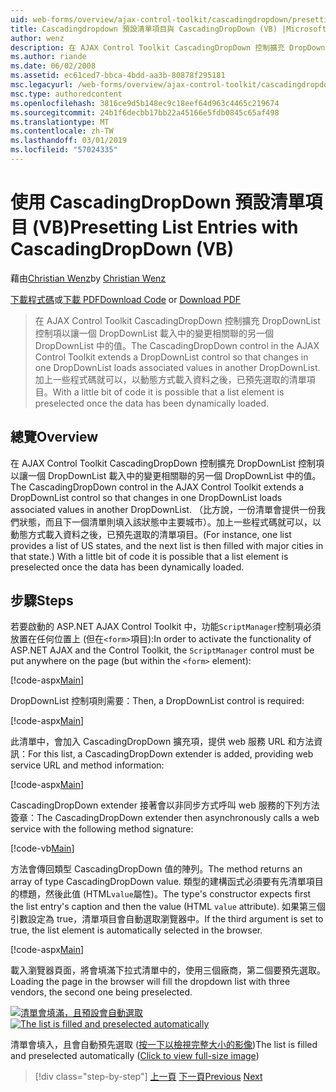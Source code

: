 ```yaml
---
uid: web-forms/overview/ajax-control-toolkit/cascadingdropdown/presetting-list-entries-with-cascadingdropdown-vb
title: Cascadingdropdown 預設清單項目與 CascadingDropDown (VB) |Microsoft Docs
author: wenz
description: 在 AJAX Control Toolkit CascadingDropDown 控制擴充 DropDownList 控制項以讓一個 DropDownList 載入中的變更相關聯 anoth 中的值...
ms.author: riande
ms.date: 06/02/2008
ms.assetid: ec61ced7-bbca-4bdd-aa3b-80878f295181
msc.legacyurl: /web-forms/overview/ajax-control-toolkit/cascadingdropdown/presetting-list-entries-with-cascadingdropdown-vb
msc.type: authoredcontent
ms.openlocfilehash: 3816ce9d5b148ec9c18eef64d963c4465c219674
ms.sourcegitcommit: 24b1f6decbb17bb22a45166e5fdb0845c65af498
ms.translationtype: MT
ms.contentlocale: zh-TW
ms.lasthandoff: 03/01/2019
ms.locfileid: "57024335"
---
```

<a name="presetting-list-entries-with-cascadingdropdown-vb"></a><span data-ttu-id="39d30-103">使用 CascadingDropDown 預設清單項目 (VB)</span><span class="sxs-lookup"><span data-stu-id="39d30-103">Presetting List Entries with CascadingDropDown (VB)</span></span>
====================
<span data-ttu-id="39d30-104">藉由[Christian Wenz](https://github.com/wenz)</span><span class="sxs-lookup"><span data-stu-id="39d30-104">by [Christian Wenz](https://github.com/wenz)</span></span>

<span data-ttu-id="39d30-105">[下載程式碼](http://download.microsoft.com/download/9/0/7/907760b1-2c60-4f81-aeb6-ca416a573b0d/cascadingdropdown2.vb.zip)或[下載 PDF](http://download.microsoft.com/download/2/d/c/2dc10e34-6983-41d4-9c08-f78f5387d32b/CascadingDropDown2VB.pdf)</span><span class="sxs-lookup"><span data-stu-id="39d30-105">[Download Code](http://download.microsoft.com/download/9/0/7/907760b1-2c60-4f81-aeb6-ca416a573b0d/cascadingdropdown2.vb.zip) or [Download PDF](http://download.microsoft.com/download/2/d/c/2dc10e34-6983-41d4-9c08-f78f5387d32b/CascadingDropDown2VB.pdf)</span></span>

> <span data-ttu-id="39d30-106">在 AJAX Control Toolkit CascadingDropDown 控制擴充 DropDownList 控制項以讓一個 DropDownList 載入中的變更相關聯的另一個 DropDownList 中的值。</span><span class="sxs-lookup"><span data-stu-id="39d30-106">The CascadingDropDown control in the AJAX Control Toolkit extends a DropDownList control so that changes in one DropDownList loads associated values in another DropDownList.</span></span> <span data-ttu-id="39d30-107">加上一些程式碼就可以，以動態方式載入資料之後，已預先選取的清單項目。</span><span class="sxs-lookup"><span data-stu-id="39d30-107">With a little bit of code it is possible that a list element is preselected once the data has been dynamically loaded.</span></span>


## <a name="overview"></a><span data-ttu-id="39d30-108">總覽</span><span class="sxs-lookup"><span data-stu-id="39d30-108">Overview</span></span>

<span data-ttu-id="39d30-109">在 AJAX Control Toolkit CascadingDropDown 控制擴充 DropDownList 控制項以讓一個 DropDownList 載入中的變更相關聯的另一個 DropDownList 中的值。</span><span class="sxs-lookup"><span data-stu-id="39d30-109">The CascadingDropDown control in the AJAX Control Toolkit extends a DropDownList control so that changes in one DropDownList loads associated values in another DropDownList.</span></span> <span data-ttu-id="39d30-110">（比方說，一份清單會提供一份我們狀態，而且下一個清單則填入該狀態中主要城市）。加上一些程式碼就可以，以動態方式載入資料之後，已預先選取的清單項目。</span><span class="sxs-lookup"><span data-stu-id="39d30-110">(For instance, one list provides a list of US states, and the next list is then filled with major cities in that state.) With a little bit of code it is possible that a list element is preselected once the data has been dynamically loaded.</span></span>

## <a name="steps"></a><span data-ttu-id="39d30-111">步驟</span><span class="sxs-lookup"><span data-stu-id="39d30-111">Steps</span></span>

<span data-ttu-id="39d30-112">若要啟動的 ASP.NET AJAX Control Toolkit 中，功能`ScriptManager`控制項必須放置在任何位置上 (但在`<form>`項目):</span><span class="sxs-lookup"><span data-stu-id="39d30-112">In order to activate the functionality of ASP.NET AJAX and the Control Toolkit, the `ScriptManager` control must be put anywhere on the page (but within the `<form>` element):</span></span>

[!code-aspx[Main](presetting-list-entries-with-cascadingdropdown-vb/samples/sample1.aspx)]

<span data-ttu-id="39d30-113">DropDownList 控制項則需要：</span><span class="sxs-lookup"><span data-stu-id="39d30-113">Then, a DropDownList control is required:</span></span>

[!code-aspx[Main](presetting-list-entries-with-cascadingdropdown-vb/samples/sample2.aspx)]

<span data-ttu-id="39d30-114">此清單中，會加入 CascadingDropDown 擴充項，提供 web 服務 URL 和方法資訊：</span><span class="sxs-lookup"><span data-stu-id="39d30-114">For this list, a CascadingDropDown extender is added, providing web service URL and method information:</span></span>

[!code-aspx[Main](presetting-list-entries-with-cascadingdropdown-vb/samples/sample3.aspx)]

<span data-ttu-id="39d30-115">CascadingDropDown extender 接著會以非同步方式呼叫 web 服務的下列方法簽章：</span><span class="sxs-lookup"><span data-stu-id="39d30-115">The CascadingDropDown extender then asynchronously calls a web service with the following method signature:</span></span>

[!code-vb[Main](presetting-list-entries-with-cascadingdropdown-vb/samples/sample4.vb)]

<span data-ttu-id="39d30-116">方法會傳回類型 CascadingDropDown 值的陣列。</span><span class="sxs-lookup"><span data-stu-id="39d30-116">The method returns an array of type CascadingDropDown value.</span></span> <span data-ttu-id="39d30-117">類型的建構函式必須要有先清單項目的標題，然後此值 (HTML`value`屬性)。</span><span class="sxs-lookup"><span data-stu-id="39d30-117">The type's constructor expects first the list entry's caption and then the value (HTML `value` attribute).</span></span> <span data-ttu-id="39d30-118">如果第三個引數設定為 true，清單項目會自動選取瀏覽器中。</span><span class="sxs-lookup"><span data-stu-id="39d30-118">If the third argument is set to true, the list element is automatically selected in the browser.</span></span>

[!code-aspx[Main](presetting-list-entries-with-cascadingdropdown-vb/samples/sample5.aspx)]

<span data-ttu-id="39d30-119">載入瀏覽器頁面，將會填滿下拉式清單中的，使用三個廠商，第二個要預先選取。</span><span class="sxs-lookup"><span data-stu-id="39d30-119">Loading the page in the browser will fill the dropdown list with three vendors, the second one being preselected.</span></span>


<span data-ttu-id="39d30-120">[![清單會填滿，且預設會自動選取](presetting-list-entries-with-cascadingdropdown-vb/_static/image2.png)](presetting-list-entries-with-cascadingdropdown-vb/_static/image1.png)</span><span class="sxs-lookup"><span data-stu-id="39d30-120">[![The list is filled and preselected automatically](presetting-list-entries-with-cascadingdropdown-vb/_static/image2.png)](presetting-list-entries-with-cascadingdropdown-vb/_static/image1.png)</span></span>

<span data-ttu-id="39d30-121">清單會填入，且會自動預先選取 ([按一下以檢視完整大小的影像](presetting-list-entries-with-cascadingdropdown-vb/_static/image3.png))</span><span class="sxs-lookup"><span data-stu-id="39d30-121">The list is filled and preselected automatically ([Click to view full-size image](presetting-list-entries-with-cascadingdropdown-vb/_static/image3.png))</span></span>

> [!div class="step-by-step"]
> <span data-ttu-id="39d30-122">[上一頁](using-cascadingdropdown-with-a-database-vb.md)
> [下一頁](using-auto-postback-with-cascadingdropdown-vb.md)</span><span class="sxs-lookup"><span data-stu-id="39d30-122">[Previous](using-cascadingdropdown-with-a-database-vb.md)
[Next](using-auto-postback-with-cascadingdropdown-vb.md)</span></span>
